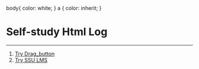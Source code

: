 <!DOCTYPE html>
<html lang="en">
<head>
    <meta charset="UTF-8">
    <meta name="viewport" content="width=device-width, initial-scale=1.0">
    body{
        color: white;
    }
    a {
        color: inherit;
    }
</head>
<body>
    <h1>Self-study Html Log</h1>
    <hr>
    <ol>
        <li>
            <a href = "https://vedeir156.github.io/html5/drag_button.html" target="_blank">  Try Drag_button </a>
        </li>
        <li>
            <a href = "https://vedeir156.github.io/html5/ssu-lms.html" target="_blank"> Try SSU LMS </a>
        </li>
    </ol>
        
</body>
</html>

